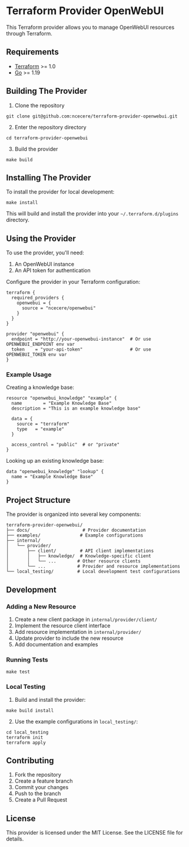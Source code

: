 # Terraform Provider OpenWebUI

This Terraform provider allows you to manage OpenWebUI resources through Terraform.

## Requirements

- [Terraform](https://www.terraform.io/downloads.html) >= 1.0
- [Go](https://golang.org/doc/install) >= 1.19

## Building The Provider

1. Clone the repository
```shell
git clone git@github.com:ncecere/terraform-provider-openwebui.git
```

2. Enter the repository directory
```shell
cd terraform-provider-openwebui
```

3. Build the provider
```shell
make build
```

## Installing The Provider

To install the provider for local development:

```shell
make install
```

This will build and install the provider into your `~/.terraform.d/plugins` directory.

## Using the Provider

To use the provider, you'll need:
1. An OpenWebUI instance
2. An API token for authentication

Configure the provider in your Terraform configuration:

```hcl
terraform {
  required_providers {
    openwebui = {
      source = "ncecere/openwebui"
    }
  }
}

provider "openwebui" {
  endpoint = "http://your-openwebui-instance"  # Or use OPENWEBUI_ENDPOINT env var
  token    = "your-api-token"                  # Or use OPENWEBUI_TOKEN env var
}
```

### Example Usage

Creating a knowledge base:

```hcl
resource "openwebui_knowledge" "example" {
  name        = "Example Knowledge Base"
  description = "This is an example knowledge base"
  
  data = {
    source = "terraform"
    type   = "example"
  }
  
  access_control = "public"  # or "private"
}
```

Looking up an existing knowledge base:

```hcl
data "openwebui_knowledge" "lookup" {
  name = "Example Knowledge Base"
}
```

## Project Structure

The provider is organized into several key components:

```
terraform-provider-openwebui/
├── docs/                    # Provider documentation
├── examples/               # Example configurations
├── internal/
│   └── provider/
│       ├── client/         # API client implementations
│       │   ├── knowledge/  # Knowledge-specific client
│       │   └── ...        # Other resource clients
│       └── ...            # Provider and resource implementations
└── local_testing/         # Local development test configurations
```

## Development

### Adding a New Resource

1. Create a new client package in `internal/provider/client/`
2. Implement the resource client interface
3. Add resource implementation in `internal/provider/`
4. Update provider to include the new resource
5. Add documentation and examples

### Running Tests

```shell
make test
```

### Local Testing

1. Build and install the provider:
```shell
make build install
```

2. Use the example configurations in `local_testing/`:
```shell
cd local_testing
terraform init
terraform apply
```

## Contributing

1. Fork the repository
2. Create a feature branch
3. Commit your changes
4. Push to the branch
5. Create a Pull Request

## License

This provider is licensed under the MIT License. See the LICENSE file for details.
